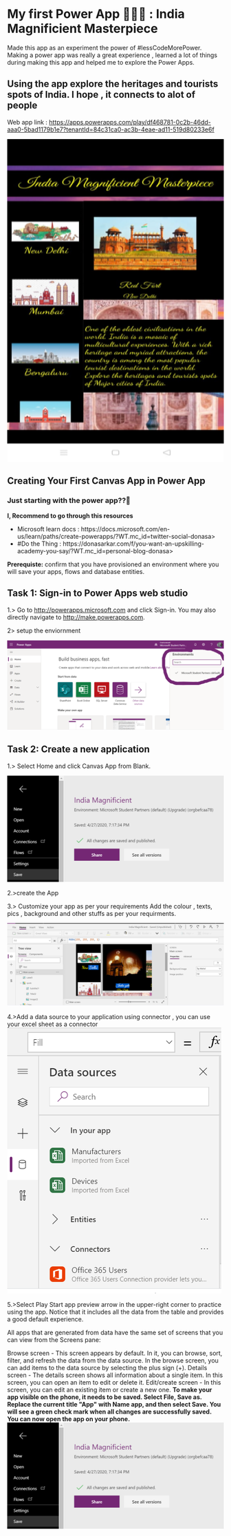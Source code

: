 # My first Power App 👨‍💻🙌 : India Magnificient Masterpiece

Made this app as an experiment the power of #lessCodeMorePower. Making a power app was really a great experience , learned a lot of things during making this app and helped me to explore the Power Apps.

## Using the app explore the heritages and tourists spots of India. I hope , it connects to alot of people
 
Web app link : https://apps.powerapps.com/play/df468781-0c2b-46dd-aaa0-5bad1179b1e7?tenantId=84c31ca0-ac3b-4eae-ad11-519d80233e6f 

<img src = " india.png "></img>














## Creating Your First Canvas App in Power App

### Just starting with the power app??🧐

__I, Recommend to go through this resources__
<ul>
  <li>Microsoft learn docs : https://docs.microsoft.com/en-us/learn/paths/create-powerapps/?WT.mc_id=twitter-social-donasa></li>
<li>#Do the Thing : https://donasarkar.com/f/you-want-an-upskilling-academy-you-say/?WT.mc_id=personal-blog-donasa> </li>
</ul>

__Prerequiste:__
 confirm that you have provisioned an environment where you will save your apps, flows and database entities.
 
 ## Task 1: Sign-in to Power Apps web studio 
 
 1.> Go to http://powerapps.microsoft.com and click Sign-in. You may also directly navigate to http://make.powerapps.com.  
 
 
 2> setup the enviornment 
 
 
 <img src="environment.png">
 </img>
 
 
 ## Task 2: Create a new application  
 
1.> Select Home and click Canvas App from Blank. 

<img src="create.png">
</img>

2.>create the App 

3.> Customize your app as per your requirements
Add the colour , texts, pics , background and other stuffs as per your requirments.


<img src="customize.png">
</img>
          

4.>Add a data source to your application using connector , you can use your excel sheet as a connector
<img src = "datasource.png">
</img>

5.>Select Play Start app preview arrow in the upper-right corner to practice using the app. Notice that it includes all the data from the table and provides a good default experience.

All apps that are generated from data have the same set of screens that you can view from the Screens pane:

Browse screen - This screen appears by default. In it, you can browse, sort, filter, and refresh the data from the data source. In the browse screen, you can add items to the data source by selecting the plus sign (+).
Details screen - The details screen shows all information about a single item. In this screen, you can open an item to edit or delete it.
Edit/create screen - In this screen, you can edit an existing item or create a new one.
__To make your app visible on the phone, it needs to be saved. Select File, Save as. Replace the current title "App" with Name app, and then select Save. You will see a green check mark when all changes are successfully saved. You can now open the app on your phone.__
<img src= "save.png">
</img>

 
 
 
